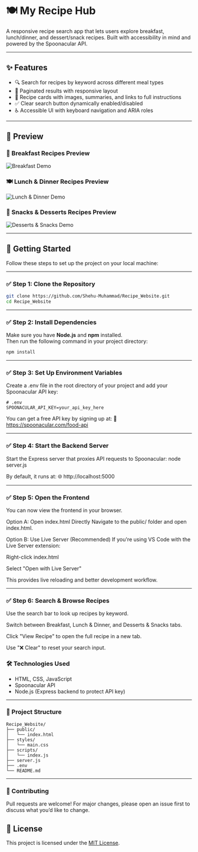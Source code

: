 # 🍽️ My Recipe Hub

A responsive recipe search app that lets users explore breakfast, lunch/dinner, and dessert/snack recipes. Built with accessibility in mind and powered by the Spoonacular API.

---

## ✨ Features

- 🔍 Search for recipes by keyword across different meal types  
- 📖 Paginated results with responsive layout  
- 🧁 Recipe cards with images, summaries, and links to full instructions  
- ✅ Clear search button dynamically enabled/disabled  
- ♿ Accessible UI with keyboard navigation and ARIA roles  

---

## 📸 Preview

### 🍳 Breakfast Recipes Preview  
![Breakfast Demo](./assets/Breakfast.gif)

### 🍽️ Lunch & Dinner Recipes Preview  
![Lunch & Dinner Demo](./assets/Lunch_Dinner.gif)

### 🍪 Snacks & Desserts Recipes Preview  
![Desserts & Snacks Demo](./assets/Snacks_Desserts.gif)

---

## 🚀 Getting Started

Follow these steps to set up the project on your local machine:

---

### ✅ Step 1: Clone the Repository

```bash
git clone https://github.com/Shehu-Muhammad/Recipe_Website.git
cd Recipe_Website
```
---
### ✅ Step 2: Install Dependencies

Make sure you have **Node.js** and **npm** installed.  
Then run the following command in your project directory:

```bash
npm install
```
---

### ✅ Step 3: Set Up Environment Variables  
Create a .env file in the root directory of your project and add your Spoonacular API key:

```env
# .env
SPOONACULAR_API_KEY=your_api_key_here
```

You can get a free API key by signing up at:
🔗 https://spoonacular.com/food-api

---

### ✅ Step 4: Start the Backend Server
Start the Express server that proxies API requests to Spoonacular:
node server.js

By default, it runs at:
🌐 http://localhost:5000

---

### ✅ Step 5: Open the Frontend
You can now view the frontend in your browser.

Option A: Open index.html Directly
Navigate to the public/ folder and open index.html.

Option B: Use Live Server (Recommended)
If you're using VS Code with the Live Server extension:

Right-click index.html

Select "Open with Live Server"

This provides live reloading and better development workflow.

---

### ✅ Step 6: Search & Browse Recipes
Use the search bar to look up recipes by keyword.

Switch between Breakfast, Lunch & Dinner, and Desserts & Snacks tabs.

Click "View Recipe" to open the full recipe in a new tab.

Use "❌ Clear" to reset your search input.

### 🛠️ Technologies Used
- HTML, CSS, JavaScript
- Spoonacular API
- Node.js (Express backend to protect API key)

---

### 📁 Project Structure

```
Recipe_Website/
├── public/
│   └── index.html
├── styles/
│   └── main.css
├── scripts/
│   └── index.js
├── server.js
├── .env
└── README.md
```

---

### 🤝 Contributing
Pull requests are welcome!
For major changes, please open an issue first to discuss what you’d like to change.

## 📄 License

This project is licensed under the [MIT License](LICENSE).